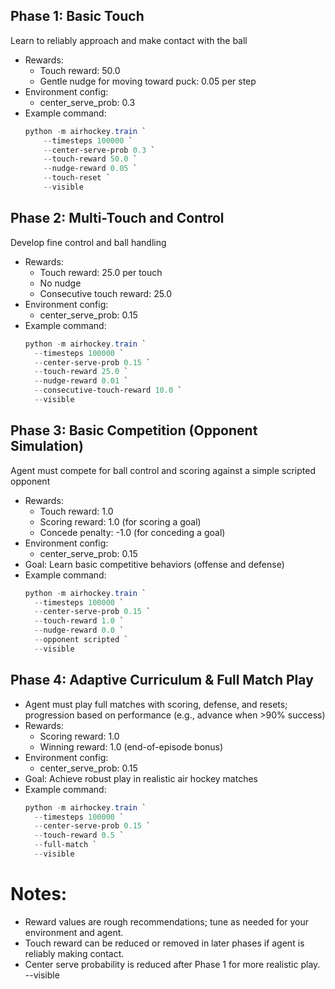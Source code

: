 ## Phase 1: Basic Touch
Learn to reliably approach and make contact with the ball
- Rewards:
	- Touch reward: 50.0
	- Gentle nudge for moving toward puck: 0.05 per step
- Environment config:
	- center_serve_prob: 0.3
- Example command:
	```powershell
	python -m airhockey.train `
		--timesteps 100000 `
		--center-serve-prob 0.3 `
		--touch-reward 50.0 `
		--nudge-reward 0.05 `
		--touch-reset `
		--visible
	```
## Phase 2: Multi-Touch and Control
Develop fine control and ball handling
- Rewards:
	- Touch reward: 25.0 per touch
	- No nudge
	- Consecutive touch reward: 25.0
- Environment config:
	- center_serve_prob: 0.15
- Example command:
	```powershell
	python -m airhockey.train `
	  --timesteps 100000 `
	  --center-serve-prob 0.15 `
	  --touch-reward 25.0 `
	  --nudge-reward 0.01 `
	  --consecutive-touch-reward 10.0 `
	  --visible
	```
## Phase 3: Basic Competition (Opponent Simulation)
Agent must compete for ball control and scoring against a simple scripted opponent
- Rewards:
	- Touch reward: 1.0
	- Scoring reward: 1.0 (for scoring a goal)
	- Concede penalty: -1.0 (for conceding a goal)
- Environment config:
	- center_serve_prob: 0.15
- Goal: Learn basic competitive behaviors (offense and defense)
- Example command:
	```powershell
	python -m airhockey.train `
	  --timesteps 100000 `
	  --center-serve-prob 0.15 `
	  --touch-reward 1.0 `
	  --nudge-reward 0.0 `
	  --opponent scripted `
	  --visible
	```
## Phase 4: Adaptive Curriculum & Full Match Play
- Agent must play full matches with scoring, defense, and resets; progression based on performance (e.g., advance when >90% success)
- Rewards:
	- Scoring reward: 1.0
	- Winning reward: 1.0 (end-of-episode bonus)
- Environment config:
	- center_serve_prob: 0.15
- Goal: Achieve robust play in realistic air hockey matches
- Example command:
	```powershell
	python -m airhockey.train `
	  --timesteps 100000 `
	  --center-serve-prob 0.15 `
	  --touch-reward 0.5 `
	  --full-match `
	  --visible
	```
# Notes:
- Reward values are rough recommendations; tune as needed for your environment and agent.
- Touch reward can be reduced or removed in later phases if agent is reliably making contact.
- Center serve probability is reduced after Phase 1 for more realistic play.
	--visible

```


